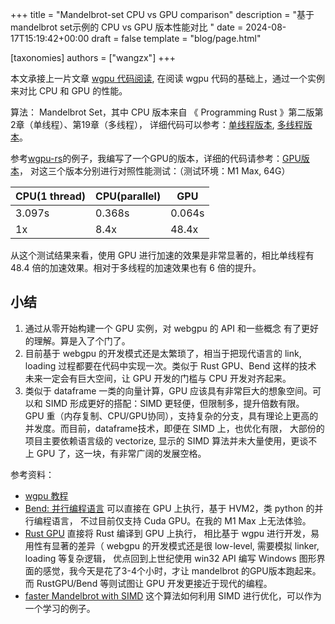 +++
title = "Mandelbrot-set CPU vs GPU comparison"
description = "基于mandelbrot set示例的 CPU vs GPU 版本性能对比 "
date = 2024-08-17T15:19:42+00:00
draft = false
template = "blog/page.html"

[taxonomies]
authors = ["wangzx"]
+++

本文承接上一片文章 [wgpu 代码阅读](@/blog/wgpu.md), 在阅读 wgpu 代码的基础上，通过一个实例来对比 CPU 和 GPU 的性能。

算法： Mandelbrot Set，其中 CPU 版本来自 《 Programming Rust 》第二版第2章（单线程）、第19章（多线程），
详细代码可以参考：[单线程版本](https://github.com/wangzaixiang/mandelbrot_gpu/blob/main/src/cpu.rs),
[多线程版本](https://github.com/wangzaixiang/mandelbrot_gpu/blob/main/src/cpu_par.rs)。

参考[wgpu-rs](https://wgpu.rs)的例子，我编写了一个GPU的版本，详细的代码请参考：[GPU版本](https://github.com/wangzaixiang/mandelbrot_gpu/blob/main/src/gpu.rs)，
对这三个版本分别进行对照性能测试：（测试环境：M1 Max, 64G）

| CPU(1 thread) | CPU(parallel) | GPU    |
|---------------|---------------|--------|
| 3.097s        | 0.368s        | 0.064s |
| 1x            | 8.4x          | 48.4x  |

从这个测试结果来看，使用 GPU 进行加速的效果是非常显著的，相比单线程有 48.4 倍的加速效果。相对于多线程的加速效果也有 6 倍的提升。

## 小结
1. 通过从零开始构建一个 GPU 实例，对 webgpu 的 API 和一些概念 有了更好的理解。算是入了个门了。
2. 目前基于 webgpu 的开发模式还是太繁琐了，相当于把现代语言的 link, loading 过程都要在代码中实现一次。类似于 Rust GPU、Bend 这样的技术
   未来一定会有巨大空间，让 GPU 开发的门槛与 CPU 开发对齐起来。
3. 类似于 dataframe 一类的向量计算，GPU 应该具有非常巨大的想象空间。可以和 SIMD 形成更好的搭配：SIMD 更轻便，但限制多，提升倍数有限。
   GPU 重（内存复制、CPU/GPU协同），支持复杂的分支，具有理论上更高的并发度。而目前，dataframe技术，即便在 SIMD 上，也优化有限，
   大部份的项目主要依赖语言级的 vectorize, 显示的 SIMD 算法并未大量使用，更谈不上 GPU 了，这一块，有非常广阔的发展空格。 

参考资料：
- [wgpu 教程](https://webgpufundamentals.org/webgpu/lessons/webgpu-fundamentals.html) 
- [Bend: 并行编程语言](https://github.com/HigherOrderCO/Bend) 可以直接在 GPU 上执行，基于 HVM2，类 python 的并行编程语言，
   不过目前仅支持 Cuda GPU。在我的 M1 Max 上无法体验。
- [Rust GPU](https://rust-gpu.github.io/blog/transition-announcement/) 直接将 Rust 编译到 GPU 上执行，
  相比基于 wgpu 进行开发，易用性有显著的差异（ webgpu 的开发模式还是很 low-level, 需要模拟 linker, loading 等复杂逻辑，
  优点回到上世纪使用 win32 API 编写 Windows 图形界面的感觉，我今天是花了3-4个小时，才让 mandelbrot 的GPU版本跑起来。 
  而 RustGPU/Bend 等则试图让 GPU 开发更接近于现代的编程。
- [faster Mandelbrot with SIMD](https://pythonspeed.com/articles/optimizing-with-simd/)
  这个算法如何利用 SIMD 进行优化，可以作为一个学习的例子。